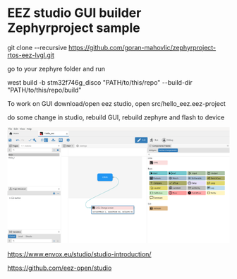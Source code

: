 # EEZ studio GUI builder Zephyrproject sample

git clone --recursive https://github.com/goran-mahovlic/zephyrproject-rtos-eez-lvgl.git

go to your zephyre folder and run

west build -b stm32f746g_disco "PATH/to/this/repo" --build-dir "PATH/to/this/repo/build"

To work on GUI download/open eez studio, open src/hello_eez.eez-project

do some change in studio, rebuild GUI, rebuild zephyre and flash to device

![GUI](/pic/eez-lvgl_1.png)

https://www.envox.eu/studio/studio-introduction/

https://github.com/eez-open/studio

